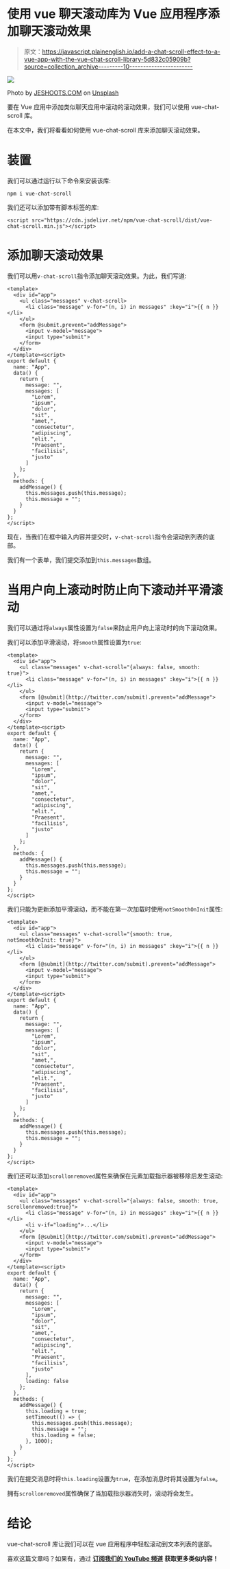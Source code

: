 # 使用 vue 聊天滚动库为 Vue 应用程序添加聊天滚动效果

> 原文：<https://javascript.plainenglish.io/add-a-chat-scroll-effect-to-a-vue-app-with-the-vue-chat-scroll-library-5d832c05909b?source=collection_archive---------10----------------------->

![](img/515598346cab360d55423b1b95b53942.png)

Photo by [JESHOOTS.COM](https://unsplash.com/@jeshoots?utm_source=medium&utm_medium=referral) on [Unsplash](https://unsplash.com?utm_source=medium&utm_medium=referral)

要在 Vue 应用中添加类似聊天应用中滚动的滚动效果，我们可以使用 vue-chat-scroll 库。

在本文中，我们将看看如何使用 vue-chat-scroll 库来添加聊天滚动效果。

# 装置

我们可以通过运行以下命令来安装该库:

```
npm i vue-chat-scroll
```

我们还可以添加带有脚本标签的库:

```
<script src="https://cdn.jsdelivr.net/npm/vue-chat-scroll/dist/vue-chat-scroll.min.js"></script>
```

# 添加聊天滚动效果

我们可以用`v-chat-scroll`指令添加聊天滚动效果。为此，我们写道:

```
<template>
  <div id="app">
    <ul class="messages" v-chat-scroll>
      <li class="message" v-for="(n, i) in messages" :key="i">{{ n }}</li>
    </ul>
    <form @submit.prevent="addMessage">
      <input v-model="message">
      <input type="submit">
    </form>
  </div>
</template><script>
export default {
  name: "App",
  data() {
    return {
      message: "",
      messages: [
        "Lorem",
        "ipsum",
        "dolor",
        "sit",
        "amet,",
        "consectetur",
        "adipiscing",
        "elit.",
        "Praesent",
        "facilisis",
        "justo"
      ]
    };
  },
  methods: {
    addMessage() {
      this.messages.push(this.message);
      this.message = "";
    }
  }
};
</script>
```

现在，当我们在框中输入内容并提交时，`v-chat-scroll`指令会滚动到列表的底部。

我们有一个表单，我们提交添加到`this.messages`数组。

# 当用户向上滚动时防止向下滚动并平滑滚动

我们可以通过将`always`属性设置为`false`来防止用户向上滚动时的向下滚动效果。

我们可以添加平滑滚动，将`smooth`属性设置为`true`:

```
<template>
  <div id="app">
    <ul class="messages" v-chat-scroll="{always: false, smooth: true}">
      <li class="message" v-for="(n, i) in messages" :key="i">{{ n }}</li>
    </ul>
    <form [@submit](http://twitter.com/submit).prevent="addMessage">
      <input v-model="message">
      <input type="submit">
    </form>
  </div>
</template><script>
export default {
  name: "App",
  data() {
    return {
      message: "",
      messages: [
        "Lorem",
        "ipsum",
        "dolor",
        "sit",
        "amet,",
        "consectetur",
        "adipiscing",
        "elit.",
        "Praesent",
        "facilisis",
        "justo"
      ]
    };
  },
  methods: {
    addMessage() {
      this.messages.push(this.message);
      this.message = "";
    }
  }
};
</script>
```

我们只能为更新添加平滑滚动，而不能在第一次加载时使用`notSmoothOnInit`属性:

```
<template>
  <div id="app">
    <ul class="messages" v-chat-scroll="{smooth: true, notSmoothOnInit: true}">
      <li class="message" v-for="(n, i) in messages" :key="i">{{ n }}</li>
    </ul>
    <form [@submit](http://twitter.com/submit).prevent="addMessage">
      <input v-model="message">
      <input type="submit">
    </form>
  </div>
</template><script>
export default {
  name: "App",
  data() {
    return {
      message: "",
      messages: [
        "Lorem",
        "ipsum",
        "dolor",
        "sit",
        "amet,",
        "consectetur",
        "adipiscing",
        "elit.",
        "Praesent",
        "facilisis",
        "justo"
      ]
    };
  },
  methods: {
    addMessage() {
      this.messages.push(this.message);
      this.message = "";
    }
  }
};
</script>
```

我们还可以添加`scrollonremoved`属性来确保在元素加载指示器被移除后发生滚动:

```
<template>
  <div id="app">
    <ul class="messages" v-chat-scroll="{always: false, smooth: true, scrollonremoved:true}">
      <li class="message" v-for="(n, i) in messages" :key="i">{{ n }}</li>
      <li v-if="loading">...</li>
    </ul>
    <form [@submit](http://twitter.com/submit).prevent="addMessage">
      <input v-model="message">
      <input type="submit">
    </form>
  </div>
</template><script>
export default {
  name: "App",
  data() {
    return {
      message: "",
      messages: [
        "Lorem",
        "ipsum",
        "dolor",
        "sit",
        "amet,",
        "consectetur",
        "adipiscing",
        "elit.",
        "Praesent",
        "facilisis",
        "justo"
      ],
      loading: false
    };
  },
  methods: {
    addMessage() {
      this.loading = true;
      setTimeout(() => {
        this.messages.push(this.message);
        this.message = "";
        this.loading = false;
      }, 1000);
    }
  }
};
</script>
```

我们在提交消息时将`this.loading`设置为`true`，在添加消息时将其设置为`false`。

拥有`scrollonremoved`属性确保了当加载指示器消失时，滚动将会发生。

# 结论

vue-chat-scroll 库让我们可以在 vue 应用程序中轻松滚动到文本列表的底部。

喜欢这篇文章吗？如果有，通过 [**订阅我们的 YouTube 频道**](https://www.youtube.com/channel/UCtipWUghju290NWcn8jhyAw?sub_confirmation=true) **获取更多类似内容！**